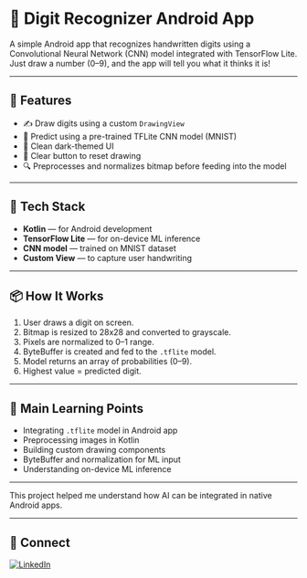 # 🧠 Digit Recognizer Android App

A simple Android app that recognizes handwritten digits using a Convolutional Neural Network (CNN) model integrated with TensorFlow Lite. Just draw a number (0–9), and the app will tell you what it thinks it is!

---

## 📱 Features
- ✍️ Draw digits using a custom `DrawingView`
- 🧠 Predict using a pre-trained TFLite CNN model (MNIST)
- 🎨 Clean dark-themed UI
- 🧹 Clear button to reset drawing
- 🔍 Preprocesses and normalizes bitmap before feeding into the model

---

## 🚀 Tech Stack

- **Kotlin** — for Android development
- **TensorFlow Lite** — for on-device ML inference
- **CNN model** — trained on MNIST dataset
- **Custom View** — to capture user handwriting

---

## 📦 How It Works

1. User draws a digit on screen.
2. Bitmap is resized to 28x28 and converted to grayscale.
3. Pixels are normalized to 0–1 range.
4. ByteBuffer is created and fed to the `.tflite` model.
5. Model returns an array of probabilities (0–9).
6. Highest value = predicted digit.

---

## 🧪 Main Learning Points

- Integrating `.tflite` model in Android app
- Preprocessing images in Kotlin
- Building custom drawing components
- ByteBuffer and normalization for ML input
- Understanding on-device ML inference

---

This project helped me understand how AI can be integrated in native Android apps.

---

## 🔗 Connect

[![LinkedIn](https://img.shields.io/badge/Connect%20on-LinkedIn-blue)](https://www.linkedin.com/in/maazbinasif)
